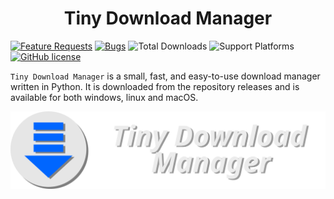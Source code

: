 <h1 align="center">Tiny Download Manager</h1>

[![Feature Requests](https://img.shields.io/github/issues/jhondevcode/tinydm/feature-request.svg)](https://github.com/jhondevcode/tinydm/issues?q=is%3Aopen+is%3Aissue+label%3Afeature-request+sort%3Areactions-%2B1-desc)
[![Bugs](https://img.shields.io/github/issues/jhondevcode/tinydm/bug.svg)](https://github.com/jhondevcode/tinydm/issues?utf8=✓&q=is%3Aissue+is%3Aopen+label%3Abug)
![Total Downloads](https://img.shields.io/github/downloads/jhondevcode/tinydm/total.svg)
![Support Platforms](https://camo.githubusercontent.com/a50c47295f350646d08f2e1ccd797ceca3840e52/68747470733a2f2f696d672e736869656c64732e696f2f62616467652f706c6174666f726d2d6d61634f5325323025374325323057696e646f77732532302537432532304c696e75782d6c69676874677265792e737667)
[![GitHub license](https://img.shields.io/badge/license-Apache%20License%202.0-blue.svg?style=flat)](https://www.apache.org/licenses/LICENSE-2.0)

`Tiny Download Manager` is a small, fast, and easy-to-use download manager written in Python. It is downloaded from the repository releases and is available for both windows, linux and macOS.

<p align="center">
  <img src="https://raw.githubusercontent.com/jhondevcode/TinyDM/master/resources/graphics/tinydm/banner.svg" alt="Tiny Download Manager"/>
</p>
